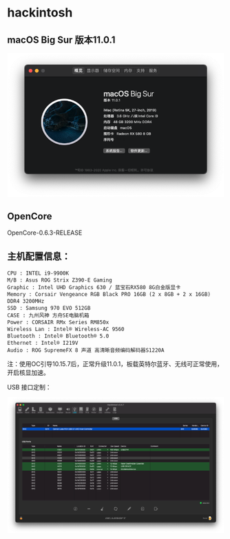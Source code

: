 # hackintosh



## macOS Big Sur 版本11.0.1

![about](assets/about.png)

## OpenCore

OpenCore-0.6.3-RELEASE



## 主机配置信息：

```properties
CPU : INTEL i9-9900K
M/B : Asus ROG Strix Z390-E Gaming
Graphic : Intel UHD Graphics 630 / 蓝宝石RX580 8G白金版显卡
Memory : Corsair Vengeance RGB Black PRO 16GB (2 x 8GB + 2 x 16GB) DDR4 3200MHz
SSD : Samsung 970 EVO 512GB
CASE : 九州风神 方舟SE电脑机箱
Power : CORSAIR RMx Series RM850x
Wireless Lan : Intel® Wireless-AC 9560
Bluetooth : Intel® Bluetooth® 5.0
Ethernet : Intel® I219V
Audio : ROG SupremeFX 8 声道 高清晰音频编码解码器S1220A
```





注：使用OC引导10.15.7后，正常升级11.0.1，板载英特尔蓝牙、无线可正常使用，开启核显加速。



USB 接口定制：

![usb](assets/usb.png)

